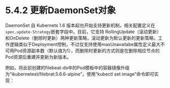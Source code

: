 # 5.4.2 更新DaemonSet对象

DaemonSet 自 Kubernets 1.6 版本起也开始支持更新机制，相关配置定义在`spec.update-Strategy`嵌套字段中。目前，它支持 RollingUpdate（滚动更新）和OnDelete（删除时更新）两种更新策略，滚动更新为默认更新的更新策略，工作逻辑类似于Deployment控制，不过仅支持使用maxUnavailabe属性定义最大不可用Pod资源副本数（默认值为1），而删除时更新的方式则是在删除相应节点的Pod资源后重建并更新为新版本。

例如，将此前创建的filebeat-ds中的Pod模板中的容器镜像升级为“ikubernetest/filebrat:5.6.6-alpine”，使用“kubectl set image”命令即可实现：

```
```